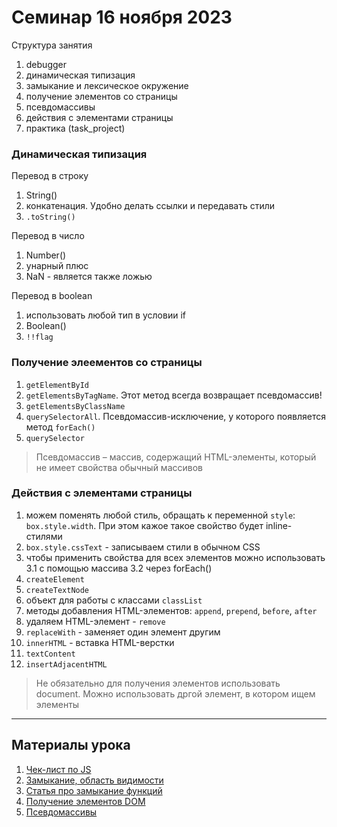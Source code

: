 # Семинар 16 ноября 2023

Структура занятия

1. debugger
2. динамическая типизация
3. замыкание и лексическое окружение
4. получение элементов со страницы
5. псевдомассивы
6. действия с элементами страницы
7. практика (task_project)

### Динамическая типизация

Перевод в строку

1. String()
2. конкатенация. Удобно делать ссылки и передавать стили
3. `.toString()`

Перевод в число

1. Number()
2. унарный плюс
3. NaN - является также ложью

Перевод в boolean

1. использовать любой тип в условии if
2. Boolean()
3. `!!flag`

### Получение элеементов со страницы

1. `getElementById`
2. `getElementsByTagName`. Этот метод всегда возвращает псевдомассив!
3. `getElementsByClassName`
4. `querySelectorAll`. Псевдомассив-исключение, у которого появляется метод `forEach()`
5. `querySelector`

> Псевдомассив – массив, содержащий HTML-элементы, который не имеет свойства обычный массивов

### Действия с элементами страницы

1. можем поменять любой стиль, обращать к переменной `style`: `box.style.width`. При этом кажое такое свойство будет inline-стилями
2. `box.style.cssText` - записываем стили в обычном CSS
3. чтобы применить свойства для всех элементов можно использовать
   3.1 с помощью массива
   3.2 через forEach()
4. `createElement`
5. `createTextNode`
6. объект для работы с классами `classList`
7. методы добавления HTML-элементов: `append`, `prepend`, `before`, `after`
8. удаляем HTML-элемент - `remove`
9. `replaceWith` - заменяет один элемент другим
10. `innerHTML` - вставка HTML-верстки
11. `textContent`
12. `insertAdjacentHTML`

> Не обязательно для получения элементов использовать document. Можно использовать дргой элемент, в котором ищем элементы

---

## Материалы урока

1. [Чек-лист по JS](https://drive.google.com/file/d/1Nm2PDGru199Yf0c9l1T-upYbi0UkEj1F)
1. [Замыкание, область видимости](https://learn.javascript.ru/closure)
1. [Статья про замыкание функций](https://medium.com/nuances-of-programming/я-никогда-не-понимал-замыкания-в-javascript-часть-первая-3c3f02041970)
1. [Получение элементов DOM](https://learn.javascript.ru/searching-elements-dom)
1. [Псевдомассивы](https://habr.com/ru/articles/336136/)
